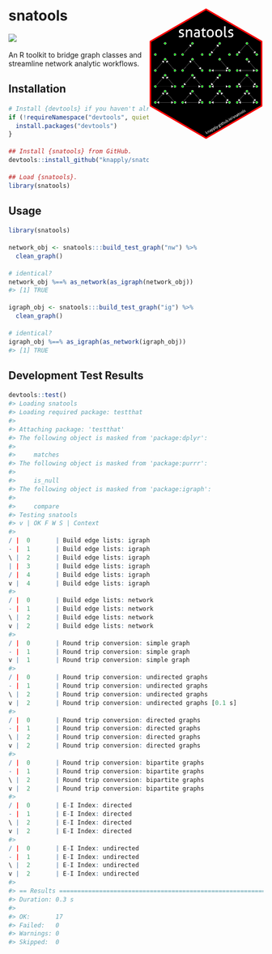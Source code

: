 
<!-- README.Rmd generates README.md. -->
snatools <a href="man/figures/logo.png"> <img src="man/figures/logo.png" align="right" height="45%" width="45%" href="man/figures/logo.png"/> </a>
==================================================================================================================================================

[![](https://img.shields.io/badge/devel%20version-0.0.0.9-red.svg)](https://github.com/knapply/snatools)

An R toolkit to bridge graph classes and streamline network analytic workflows.

Installation
------------

``` r
# Install {devtools} if you haven't already.
if (!requireNamespace("devtools", quietly = TRUE)) {
  install.packages("devtools")
}

## Install {snatools} from GitHub.
devtools::install_github("knapply/snatools")

## Load {snatools}.
library(snatools)
```

Usage
-----

``` r
library(snatools)

network_obj <- snatools:::build_test_graph("nw") %>% 
  clean_graph()

# identical?
network_obj %==% as_network(as_igraph(network_obj))
#> [1] TRUE

igraph_obj <- snatools:::build_test_graph("ig") %>% 
  clean_graph()

# identical?
igraph_obj %==% as_igraph(as_network(igraph_obj)) 
#> [1] TRUE
```

Development Test Results
------------------------

``` r
devtools::test()
#> Loading snatools
#> Loading required package: testthat
#> 
#> Attaching package: 'testthat'
#> The following object is masked from 'package:dplyr':
#> 
#>     matches
#> The following object is masked from 'package:purrr':
#> 
#>     is_null
#> The following object is masked from 'package:igraph':
#> 
#>     compare
#> Testing snatools
#> v | OK F W S | Context
#> 
/ |  0       | Build edge lists: igraph
- |  1       | Build edge lists: igraph
\ |  2       | Build edge lists: igraph
| |  3       | Build edge lists: igraph
/ |  4       | Build edge lists: igraph
v |  4       | Build edge lists: igraph
#> 
/ |  0       | Build edge lists: network
- |  1       | Build edge lists: network
\ |  2       | Build edge lists: network
v |  2       | Build edge lists: network
#> 
/ |  0       | Round trip conversion: simple graph
- |  1       | Round trip conversion: simple graph
v |  1       | Round trip conversion: simple graph
#> 
/ |  0       | Round trip conversion: undirected graphs
- |  1       | Round trip conversion: undirected graphs
\ |  2       | Round trip conversion: undirected graphs
v |  2       | Round trip conversion: undirected graphs [0.1 s]
#> 
/ |  0       | Round trip conversion: directed graphs
- |  1       | Round trip conversion: directed graphs
\ |  2       | Round trip conversion: directed graphs
v |  2       | Round trip conversion: directed graphs
#> 
/ |  0       | Round trip conversion: bipartite graphs
- |  1       | Round trip conversion: bipartite graphs
\ |  2       | Round trip conversion: bipartite graphs
v |  2       | Round trip conversion: bipartite graphs
#> 
/ |  0       | E-I Index: directed
- |  1       | E-I Index: directed
\ |  2       | E-I Index: directed
v |  2       | E-I Index: directed
#> 
/ |  0       | E-I Index: undirected
- |  1       | E-I Index: undirected
\ |  2       | E-I Index: undirected
v |  2       | E-I Index: undirected
#> 
#> == Results =====================================================================
#> Duration: 0.3 s
#> 
#> OK:       17
#> Failed:   0
#> Warnings: 0
#> Skipped:  0
```
